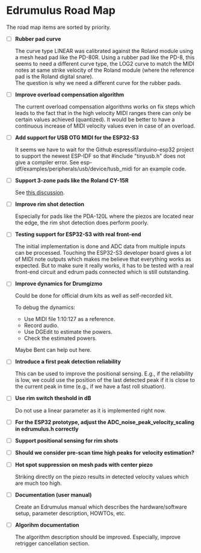 # Edrumulus Road Map

The road map items are sorted by priority.

- [ ] **Rubber pad curve**

  The curve type LINEAR was calibrated against the Roland module using a mesh head pad like the PD-80R.
  Using a rubber pad like the PD-8, this seems to need a different curve type, the LOG2 curve to match
  the MIDI notes at same strike velocity of the Roland module (where the reference pad is the Roland
  digital snare).<br/>
  The question is why we need a different curve for the rubber pads.

- [ ] **Improve overload compensation algorithm**

  The current overload compensation algorithms works on fix steps which leads to the fact that in the high velocity
  MIDI ranges there can only be certain values achieved (quantized). It would be better to have a continuous increase
  of MIDI velocity values even in case of an overload.

- [ ] **Add support for USB OTG MIDI for the ESP32-S3**

  It seems we have to wait for the Github espressif/arduino-esp32 project to support the newest ESP-IDF
  so that #include "tinyusb.h" does not give a compiler error. See esp-idf/examples/peripherals/usb/device/tusb_midi
  for an example code.

- [ ] **Support 3-zone pads like the Roland CY-15R**

  See [this discussion](https://github.com/corrados/edrumulus/discussions/73#discussioncomment-5623391).

- [ ] **Improve rim shot detection**

  Especially for pads like the PDA-120L where the piezos are located near the edge, the rim shot detection does perform poorly.

- [ ] **Testing support for ESP32-S3 with real front-end**

  The initial implementation is done and ADC data from multiple inputs can be processed. Touching the
  ESP32-S3 developer board gives a lot of MIDI note outputs which makes me believe that everything works
  as expected. But to make sure it really works, it has to be tested with a real front-end circuit and
  edrum pads connected which is still outstanding.

- [ ] **Improve dynamics for Drumgizmo**

  Could be done for official drum kits as well as self-recorded kit.

  To debug the dynamics:
  - Use MIDI file 1:10:127 as a reference.
  - Record audio.
  - Use DGEdit to estimate the powers.
  - Check the estimated powers.

  Maybe Bent can help out here.

- [ ] **Introduce a first peak detection reliability**

  This can be used to improve the positional sensing. E.g., if the reliability is low, we could
  use the position of the last detected peak if it is close to the current peak in time (e.g., if
  we have a fast roll situation).

- [ ] **Use rim switch theshold in dB**

  Do not use a linear parameter as it is implemented right now.

- [ ] **For the ESP32 prototype, adjust the ADC_noise_peak_velocity_scaling in edrumulus.h correctly**

- [ ] **Support positional sensing for rim shots**

- [ ] **Should we consider pre-scan time high peaks for velocity estimation?**

- [ ] **Hot spot suppression on mesh pads with center piezo**

  Striking directly on the piezo results in detected velocity values which are much too high.

- [ ] **Documentation (user manual)**

  Create an Edrumulus manual which describes the hardware/software setup, parameter description, HOWTOs, etc.

- [ ] **Algorihm documentation**

  The algorithm description should be improved. Especially, improve retrigger cancellation section.


